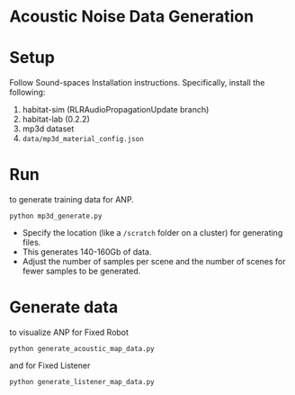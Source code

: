 # Acoustic Noise Data Generation 

# Setup
Follow Sound-spaces Installation instructions. Specifically, install the following: 

1. habitat-sim (RLRAudioPropagationUpdate branch)
1. habitat-lab (0.2.2) 
1. mp3d dataset
1. `data/mp3d_material_config.json`

# Run 
to generate training data for ANP.
```
python mp3d_generate.py
``` 

* Specify the location (like a `/scratch` folder on a cluster) for generating files. 
* This generates 140-160Gb of data. 
* Adjust the number of samples per scene and the number of scenes for fewer samples to be generated. 

# Generate data 
to visualize ANP for Fixed Robot  
```
python generate_acoustic_map_data.py  
```

and for Fixed Listener
```
python generate_listener_map_data.py
```
